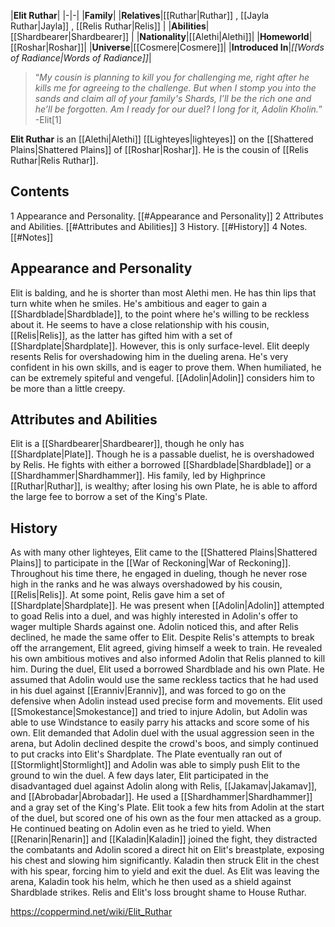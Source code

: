 |**Elit Ruthar**|
|-|-|
|**Family**|
|**Relatives**|[[Ruthar\|Ruthar]] , [[Jayla Ruthar\|Jayla]] , [[Relis Ruthar\|Relis]] |
|**Abilities**|[[Shardbearer\|Shardbearer]] |
|**Nationality**|[[Alethi\|Alethi]]|
|**Homeworld**|[[Roshar\|Roshar]]|
|**Universe**|[[Cosmere\|Cosmere]]|
|**Introduced In**|*[[Words of Radiance\|Words of Radiance]]*|

>“*My cousin is planning to kill you for challenging me, right after he kills me for agreeing to the challenge. But when I stomp you into the sands and claim all of your family's Shards, I’ll be the rich one and he’ll be forgotten. Am I ready for our duel? I long for it, Adolin Kholin.*”
\-Elit[1]


**Elit Ruthar** is an [[Alethi\|Alethi]] [[Lighteyes\|lighteyes]] on the [[Shattered Plains\|Shattered Plains]] of [[Roshar\|Roshar]]. He is the cousin of [[Relis Ruthar\|Relis Ruthar]].

## Contents

1 Appearance and Personality. [[#Appearance and Personality]] 
2 Attributes and Abilities. [[#Attributes and Abilities]] 
3 History. [[#History]] 
4 Notes. [[#Notes]] 


## Appearance and Personality
Elit is balding, and he is shorter than most Alethi men. He has thin lips that turn white when he smiles. He's ambitious and eager to gain a [[Shardblade\|Shardblade]], to the point where he's willing to be reckless about it. He seems to have a close relationship with his cousin, [[Relis\|Relis]], as the latter has gifted him with a set of [[Shardplate\|Shardplate]]. However, this is only surface-level. Elit deeply resents Relis for overshadowing him in the dueling arena. He's very confident in his own skills, and is eager to prove them. When humiliated, he can be extremely spiteful and vengeful. [[Adolin\|Adolin]] considers him to be more than a little creepy.

## Attributes and Abilities
Elit is a [[Shardbearer\|Shardbearer]], though he only has [[Shardplate\|Plate]]. Though he is a passable duelist, he is overshadowed by Relis. He fights with either a borrowed [[Shardblade\|Shardblade]] or a [[Shardhammer\|Shardhammer]]. His family, led by Highprince [[Ruthar\|Ruthar]], is wealthy; after losing his own Plate, he is able to afford the large fee to borrow a set of the King's Plate.

## History
As with many other lighteyes, Elit came to the [[Shattered Plains\|Shattered Plains]] to participate in the [[War of Reckoning\|War of Reckoning]]. Throughout his time there, he engaged in dueling, though he never rose high in the ranks and he was always overshadowed by his cousin, [[Relis\|Relis]]. At some point, Relis gave him a set of [[Shardplate\|Shardplate]].
He was present when [[Adolin\|Adolin]] attempted to goad Relis into a duel, and was highly interested in Adolin's offer to wager multiple Shards against one. Adolin noticed this, and after Relis declined, he made the same offer to Elit. Despite Relis's attempts to break off the arrangement, Elit agreed, giving himself a week to train. He revealed his own ambitious motives and also informed Adolin that Relis planned to kill him.
During the duel, Elit used a borrowed Shardblade and his own Plate. He assumed that Adolin would use the same reckless tactics that he had used in his duel against [[Eranniv\|Eranniv]], and was forced to go on the defensive when Adolin instead used precise form and movements. Elit used [[Smokestance\|Smokestance]] and tried to injure Adolin, but Adolin was able to use Windstance to easily parry his attacks and score some of his own. Elit demanded that Adolin duel with the usual aggression seen in the arena, but Adolin declined despite the crowd's boos, and simply continued to put cracks into Elit's Shardplate. The Plate eventually ran out of [[Stormlight\|Stormlight]] and Adolin was able to simply push Elit to the ground to win the duel.
A few days later, Elit participated in the disadvantaged duel against Adolin along with Relis, [[Jakamav\|Jakamav]], and [[Abrobadar\|Abrobadar]]. He used a [[Shardhammer\|Shardhammer]] and a gray set of the King's Plate. Elit took a few hits from Adolin at the start of the duel, but scored one of his own as the four men attacked as a group. He continued beating on Adolin even as he tried to yield. When [[Renarin\|Renarin]] and [[Kaladin\|Kaladin]] joined the fight, they distracted the combatants and Adolin scored a direct hit on Elit's breastplate, exposing his chest and slowing him significantly. Kaladin then struck Elit in the chest with his spear, forcing him to yield and exit the duel. As Elit was leaving the arena, Kaladin took his helm, which he then used as a shield against Shardblade strikes. Relis and Elit's loss brought shame to House Ruthar.



https://coppermind.net/wiki/Elit_Ruthar